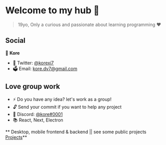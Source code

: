 <h1 align="left">Welcome to my hub 👋</h1>

> 19yo,
> Only a curious and passionate about learning programming ❤

## Social

👤 **Kore**

 
* 🚀 Twitter: [@korexi7](https://twitter.com/korexi7) 
* 🗳 Email: kore.dv7@gmail.com

## Love group work

* ⚡ Do you have any idea? let's work as a group!
* 🔓 Send your commit if you want to help any project
* 🌌 Discord: [@kore#0001](https://discord.gg/cBNcWvf)
* 📚 React, Next, Electron

** Desktop, mobile frontend & backend || see some public projects [Projects](https://github.com/korex71?tab=repositories)**
